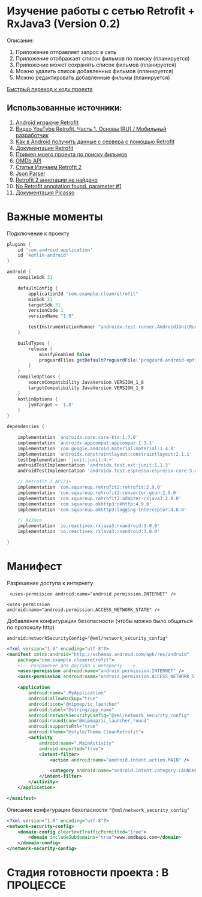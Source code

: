 # Изучение работы с сетью Retrofit + RxJava3 (Version 0.2)


Описание:
1. Приложение отправляет запрос в сеть 
2. Приложение отображает список фильмов по поиску (планируется)
3. Приложение может сохранять список фильмов (планируется)
4. Можно удалить список добавленных фильмов (планируется)
5. Можно редактировать добавленные фильмы (планируется)

[Быстрый переход к коду проекта](https://github.com/Sguruu/Teaching-project-on-technology-and-others/tree/Retrofit_RxJava_Basic/app/src/main)

## Использованные источники:
1. [Android играюче Retrofit](http://developer.alexanderklimov.ru/android/library/retrofit.php)
2. [Видео YouTybe Retrofit. Часть 1. Основы [RU] / Мобильный разработчик](https://youtu.be/mVx3_vSxbJU)
3. [Как в Android получить данные с сервера с помощью Retrofit](https://startandroid.ru/ru/blog/506-retrofit.html)
4. [Документация Retrofit](https://square.github.io/retrofit/)
5. [Пример моего проекта по поиску фильмов](https://github.com/Sguruu/Movie-Search/blob/master/app/src/main/java/com/example/moviesearch/network/Network.kt)
6. [OMDb API](http://www.omdbapi.com/)
7. [Статья Изучаем Retrofit 2](https://habr.com/ru/post/314028/)
8. [Json Parser](http://json.parser.online.fr/)
9. [Retrofit 2 аннотации не найдено](https://coderoad.ru/35345304/Retrofit-2-%D0%B0%D0%BD%D0%BD%D0%BE%D1%82%D0%B0%D1%86%D0%B8%D0%B8-%D0%BD%D0%B5-%D0%BD%D0%B0%D0%B9%D0%B4%D0%B5%D0%BD%D0%BE)
10. [No Retrofit annotation found. parameter #1](https://stackoverflow.com/questions/28371305/no-retrofit-annotation-found-parameter-1)
11. [Документация Picasso](https://square.github.io/picasso/)
##

# Важные моменты 
Подключение к проекту 
```.gradle
plugins {
    id 'com.android.application'
    id 'kotlin-android'
}

android {
    compileSdk 31

    defaultConfig {
        applicationId "com.example.cleanretrofit"
        minSdk 21
        targetSdk 31
        versionCode 1
        versionName "1.0"

        testInstrumentationRunner "androidx.test.runner.AndroidJUnitRunner"
    }

    buildTypes {
        release {
            minifyEnabled false
            proguardFiles getDefaultProguardFile('proguard-android-optimize.txt'), 'proguard-rules.pro'
        }
    }
    compileOptions {
        sourceCompatibility JavaVersion.VERSION_1_8
        targetCompatibility JavaVersion.VERSION_1_8
    }
    kotlinOptions {
        jvmTarget = '1.8'
    }
}

dependencies {

    implementation 'androidx.core:core-ktx:1.7.0'
    implementation 'androidx.appcompat:appcompat:1.3.1'
    implementation 'com.google.android.material:material:1.4.0'
    implementation 'androidx.constraintlayout:constraintlayout:2.1.1'
    testImplementation 'junit:junit:4.+'
    androidTestImplementation 'androidx.test.ext:junit:1.1.3'
    androidTestImplementation 'androidx.test.espresso:espresso-core:3.4.0'

    // Retrofit 2 API21+
    implementation 'com.squareup.retrofit2:retrofit:2.9.0'
    implementation 'com.squareup.retrofit2:converter-gson:2.9.0'
    implementation 'com.squareup.retrofit2:adapter-rxjava3:2.9.0'
    implementation 'com.squareup.okhttp3:okhttp:4.9.0'
    implementation 'com.squareup.okhttp3:logging-interceptor:4.8.0'

    // RxJava
    implementation 'io.reactivex.rxjava3:rxandroid:3.0.0'
    implementation 'io.reactivex.rxjava3:rxandroid:3.0.0'

}

```
# Манифест 

Разрешение доступа к интернету 

```  <uses-permission android:name="android.permission.INTERNET" /> ```

``` <uses-permission android:name="android.permission.ACCESS_NETWORK_STATE" /> ```

Добавления конфигурации безопасности (чтобы можно было общаться по протоколу http)

``` android:networkSecurityConfig="@xml/network_security_config" ```
```.xml
<?xml version="1.0" encoding="utf-8"?>
<manifest xmlns:android="http://schemas.android.com/apk/res/android"
    package="com.example.cleanretrofit">
    <!-- Разрашение для доступа к интернету  -->
    <uses-permission android:name="android.permission.INTERNET" />
    <uses-permission android:name="android.permission.ACCESS_NETWORK_STATE" />

    <application
        android:name=".MyApplication"
        android:allowBackup="true"
        android:icon="@mipmap/ic_launcher"
        android:label="@string/app_name"
        android:networkSecurityConfig="@xml/network_security_config"
        android:roundIcon="@mipmap/ic_launcher_round"
        android:supportsRtl="true"
        android:theme="@style/Theme.CleanRetrofit">
        <activity
            android:name=".MainActivity"
            android:exported="true">
            <intent-filter>
                <action android:name="android.intent.action.MAIN" />

                <category android:name="android.intent.category.LAUNCHER" />
            </intent-filter>
        </activity>
    </application>

</manifest>
```

Описание конфигурации бехопасности ```"@xml/network_security_config"```
```.xml
<?xml version="1.0" encoding="utf-8"?>
<network-security-config>
    <domain-config cleartextTrafficPermitted="true">
        <domain includeSubdomains="true">www.omdbapi.com</domain>
    </domain-config>
</network-security-config>
```

# Стадия готовности проекта : В ПРОЦЕССЕ 

